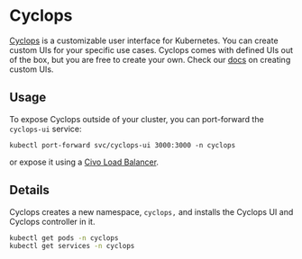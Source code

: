 # Cyclops

[Cyclops](https://cyclops-ui.com/) is a customizable user interface for Kubernetes. You can create custom UIs for your
specific use cases. Cyclops comes with defined UIs out of the box, but you are free to create your own. Check our
[docs](https://cyclops-ui.com/docs/templates/) on creating custom UIs.

## Usage

To expose Cyclops outside of your cluster, you can port-forward the `cyclops-ui` service:

```
kubectl port-forward svc/cyclops-ui 3000:3000 -n cyclops
```

or expose it using a [Civo Load Balancer](https://www.civo.com/load-balancers).

## Details

Cyclops creates a new namespace, `cyclops,` and installs the Cyclops UI and Cyclops controller in it.

```sh
kubectl get pods -n cyclops
kubectl get services -n cyclops
```
